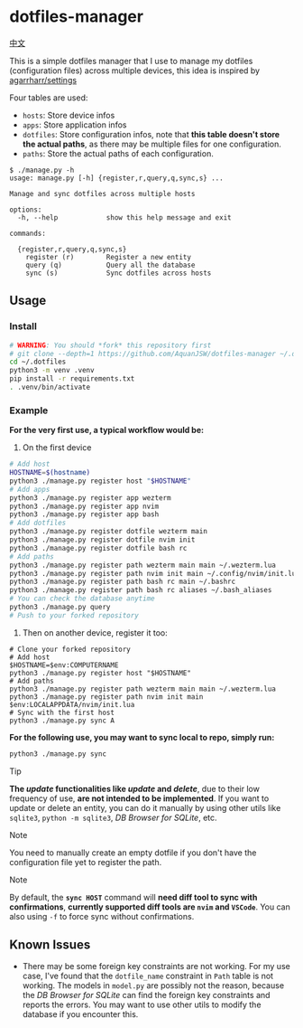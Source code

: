 # dotfiles-manager

[中文](README-zh-hans.md)

This is a simple dotfiles manager that I use to manage my dotfiles (configuration files) across multiple devices,
this idea is inspired by [agarrharr/settings](https://github.com/agarrharr/settings)

Four tables are used:

- `hosts`: Store device infos
- `apps`: Store application infos
- `dotfiles`: Store configuration infos, note that **this table doesn't store the actual paths**, as there may be multiple files for one configuration.
- `paths`: Store the actual paths of each configuration.

```plain
$ ./manage.py -h
usage: manage.py [-h] {register,r,query,q,sync,s} ...

Manage and sync dotfiles across multiple hosts

options:
  -h, --help            show this help message and exit

commands:

  {register,r,query,q,sync,s}
    register (r)        Register a new entity
    query (q)           Query all the database
    sync (s)            Sync dotfiles across hosts
```

## Usage

### Install

```bash
# WARNING: You should *fork* this repository first
# git clone --depth=1 https://github.com/AquanJSW/dotfiles-manager ~/.dotfiles
cd ~/.dotfiles
python3 -m venv .venv
pip install -r requirements.txt
. .venv/bin/activate
```

### Example

**For the very first use, a typical workflow would be:**

1. On the first device

  ```bash
  # Add host
  HOSTNAME=$(hostname)
  python3 ./manage.py register host "$HOSTNAME"
  # Add apps
  python3 ./manage.py register app wezterm
  python3 ./manage.py register app nvim
  python3 ./manage.py register app bash
  # Add dotfiles
  python3 ./manage.py register dotfile wezterm main
  python3 ./manage.py register dotfile nvim init
  python3 ./manage.py register dotfile bash rc
  # Add paths
  python3 ./manage.py register path wezterm main main ~/.wezterm.lua
  python3 ./manage.py register path nvim init main ~/.config/nvim/init.lua
  python3 ./manage.py register path bash rc main ~/.bashrc
  python3 ./manage.py register path bash rc aliases ~/.bash_aliases
  # You can check the database anytime
  python3 ./manage.py query
  # Push to your forked repository
  ```

1. Then on another device, register it too:

  ```pwsh
  # Clone your forked repository
  # Add host
  $HOSTNAME=$env:COMPUTERNAME
  python3 ./manage.py register host "$HOSTNAME"
  # Add paths
  python3 ./manage.py register path wezterm main main ~/.wezterm.lua
  python3 ./manage.py register path nvim init main $env:LOCALAPPDATA/nvim/init.lua
  # Sync with the first host
  python3 ./manage.py sync A
  ```

**For the following use, you may want to sync local to repo, simply run:**

```bash
python3 ./manage.py sync
```

> [!TIP]
> **The *update* functionalities like *update* and *delete***, due to their low
> frequency of use, **are not intended to be implemented**.
> If you want to update or delete an entity, you can do it manually by using
> other utils like `sqlite3`, `python -m sqlite3`, *DB Browser for SQLite*, etc.

> [!NOTE]
> You need to manually create an empty dotfile if you don't have the
> configuration file yet to register the path.

> [!NOTE]
> By default, the **`sync HOST`** command will **need diff tool to sync with
> confirmations**, **currently supported diff tools are `nvim` and `VSCode`**.
> You can also using `-f` to force sync without confirmations.

## Known Issues

- There may be some foreign key constraints are not working. For my use case,
  I've found that the `dotfile_name` constraint in `Path` table is not working.
  The models in `model.py` are possibly not the reason, because the
  *DB Browser for SQLite* can find the foreign key constraints and reports the
  errors.
  You may want to use other utils to modify the database if you encounter this.
